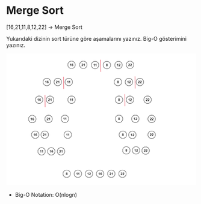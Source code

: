 # Merge Sort
[16,21,11,8,12,22] -> Merge Sort

Yukarıdaki dizinin sort türüne göre aşamalarını yazınız.
Big-O gösterimini yazınız.

![Alt text](<Screenshot 2023-08-20 170904.png>)

* Big-O Notation: O(nlogn)